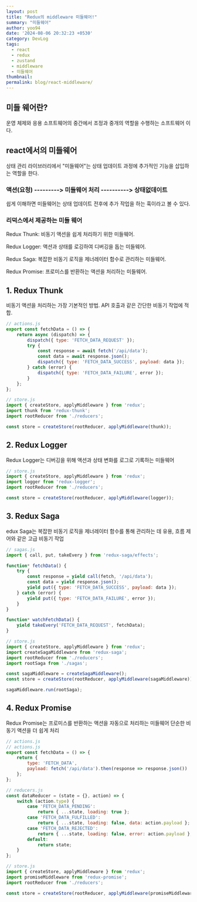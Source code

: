 ```yaml
---
layout: post
title: "Redux의 middleware 미들웨어!"
summary: "미들웨어"
author: yoo94
date: '2024-08-06 20:32:23 +0530'
category: DevLog
tags:
  - react
  - redux
  - zustand
  - middleware
  - 미들웨어
thumbnail: 
permalink: blog/react-middleware/
---
```

## 미들 웨어란? 
운영 체제와 응용 소프트웨어의 중간에서 조정과 중개의 역할을 수행하는 소프트웨어 이다.

## react에서의 미들웨어

상태 관리 라이브러리에서 "미들웨어"는 상태 업데이트 과정에 추가적인 기능을 삽입하는 역할을 한다.

### 액션(요청) ---------> 미들웨어 처리 ----------> 상태없데이트

쉽게 이해하면 미들웨어는 상태 업데이트 전후에 추가 작업을 하는 훅이라고 볼 수 있다.

### 리덕스에서 제공하는 미들 웨어

Redux Thunk: 비동기 액션을 쉽게 처리하기 위한 미들웨어.

Redux Logger: 액션과 상태를 로깅하여 디버깅을 돕는 미들웨어.

Redux Saga: 복잡한 비동기 로직을 제너레이터 함수로 관리하는 미들웨어.

Redux Promise: 프로미스를 반환하는 액션을 처리하는 미들웨어.

## 1. Redux Thunk
비동기 액션을 처리하는 가장 기본적인 방법. API 호출과 같은 간단한 비동기 작업에 적합.

```js
// actions.js
export const fetchData = () => {
    return async (dispatch) => {
        dispatch({ type: 'FETCH_DATA_REQUEST' });
        try {
            const response = await fetch('/api/data');
            const data = await response.json();
            dispatch({ type: 'FETCH_DATA_SUCCESS', payload: data });
        } catch (error) {
            dispatch({ type: 'FETCH_DATA_FAILURE', error });
        }
    };
};

// store.js
import { createStore, applyMiddleware } from 'redux';
import thunk from 'redux-thunk';
import rootReducer from './reducers';

const store = createStore(rootReducer, applyMiddleware(thunk));
```
## 2. Redux Logger
Redux Logger는 디버깅을 위해 액션과 상태 변화를 로그로 기록하는 미들웨어

```js
// store.js
import { createStore, applyMiddleware } from 'redux';
import logger from 'redux-logger';
import rootReducer from './reducers';

const store = createStore(rootReducer, applyMiddleware(logger));

```
## 3. Redux Saga
edux Saga는 복잡한 비동기 로직을 제너레이터 함수를 통해 관리하는 데 유용, 흐름 제어와 같은 고급 비동기 작업

```js
// sagas.js
import { call, put, takeEvery } from 'redux-saga/effects';

function* fetchData() {
    try {
        const response = yield call(fetch, '/api/data');
        const data = yield response.json();
        yield put({ type: 'FETCH_DATA_SUCCESS', payload: data });
    } catch (error) {
        yield put({ type: 'FETCH_DATA_FAILURE', error });
    }
}

function* watchFetchData() {
    yield takeEvery('FETCH_DATA_REQUEST', fetchData);
}

// store.js
import { createStore, applyMiddleware } from 'redux';
import createSagaMiddleware from 'redux-saga';
import rootReducer from './reducers';
import rootSaga from './sagas';

const sagaMiddleware = createSagaMiddleware();
const store = createStore(rootReducer, applyMiddleware(sagaMiddleware));

sagaMiddleware.run(rootSaga);
```
## 4. Redux Promise
Redux Promise는 프로미스를 반환하는 액션을 자동으로 처리하는 미들웨어
단순한 비동기 액션을 더 쉽게 처리

```js
// actions.js
// actions.js
export const fetchData = () => {
    return {
        type: 'FETCH_DATA',
        payload: fetch('/api/data').then(response => response.json())
    };
};

// reducers.js
const dataReducer = (state = {}, action) => {
    switch (action.type) {
        case 'FETCH_DATA_PENDING':
            return { ...state, loading: true };
        case 'FETCH_DATA_FULFILLED':
            return { ...state, loading: false, data: action.payload };
        case 'FETCH_DATA_REJECTED':
            return { ...state, loading: false, error: action.payload };
        default:
            return state;
    }
};

// store.js
import { createStore, applyMiddleware } from 'redux';
import promiseMiddleware from 'redux-promise';
import rootReducer from './reducers';

const store = createStore(rootReducer, applyMiddleware(promiseMiddleware));
```
